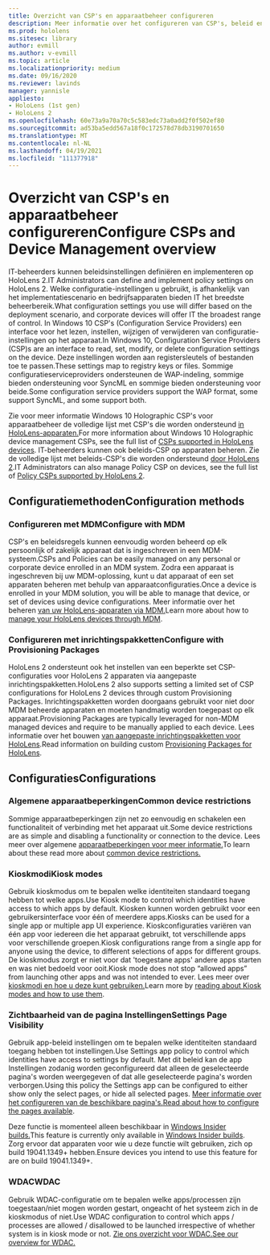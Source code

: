 ```yaml
---
title: Overzicht van CSP's en apparaatbeheer configureren
description: Meer informatie over het configureren van CSP's, beleid en apparaatbeheer met mobile device management en inrichtingspakketten.
ms.prod: hololens
ms.sitesec: library
author: evmill
ms.author: v-evmill
ms.topic: article
ms.localizationpriority: medium
ms.date: 09/16/2020
ms.reviewer: lavinds
manager: yannisle
appliesto:
- HoloLens (1st gen)
- HoloLens 2
ms.openlocfilehash: 60e73a9a70a70c5c583edc73a0add2f0f502ef80
ms.sourcegitcommit: ad53ba5edd567a18f0c172578d78db3190701650
ms.translationtype: MT
ms.contentlocale: nl-NL
ms.lasthandoff: 04/19/2021
ms.locfileid: "111377918"
---
```

# <a name="configure-csps-and-device-management-overview"></a><span data-ttu-id="0c880-103">Overzicht van CSP's en apparaatbeheer configureren</span><span class="sxs-lookup"><span data-stu-id="0c880-103">Configure CSPs and Device Management overview</span></span>

<span data-ttu-id="0c880-104">IT-beheerders kunnen beleidsinstellingen definiëren en implementeren op HoloLens 2.</span><span class="sxs-lookup"><span data-stu-id="0c880-104">IT Administrators can define and implement policy settings on HoloLens 2.</span></span> <span data-ttu-id="0c880-105">Welke configuratie-instellingen u gebruikt, is afhankelijk van het implementatiescenario en bedrijfsapparaten bieden IT het breedste beheerbereik.</span><span class="sxs-lookup"><span data-stu-id="0c880-105">What configuration settings you use will differ based on the deployment scenario, and corporate devices will offer IT the broadest range of control.</span></span> <span data-ttu-id="0c880-106">In Windows 10 CSP's (Configuration Service Providers) een interface voor het lezen, instellen, wijzigen of verwijderen van configuratie-instellingen op het apparaat.</span><span class="sxs-lookup"><span data-stu-id="0c880-106">In Windows 10, Configuration Service Providers (CSP)s are an interface to read, set, modify, or delete configuration settings on the device.</span></span> <span data-ttu-id="0c880-107">Deze instellingen worden aan registersleutels of bestanden toe te passen.</span><span class="sxs-lookup"><span data-stu-id="0c880-107">These settings map to registry keys or files.</span></span> <span data-ttu-id="0c880-108">Sommige configuratieserviceproviders ondersteunen de WAP-indeling, sommige bieden ondersteuning voor SyncML en sommige bieden ondersteuning voor beide.</span><span class="sxs-lookup"><span data-stu-id="0c880-108">Some configuration service providers support the WAP format, some support SyncML, and some support both.</span></span>

<span data-ttu-id="0c880-109">Zie voor meer informatie Windows 10 Holographic CSP's voor apparaatbeheer de volledige lijst met CSP's die worden ondersteund [in HoloLens-apparaten.](https://docs.microsoft.com/windows/client-management/mdm/configuration-service-provider-reference#hololens)</span><span class="sxs-lookup"><span data-stu-id="0c880-109">For more information about Windows 10 Holographic device management CSPs, see the full list of [CSPs supported in HoloLens devices](https://docs.microsoft.com/windows/client-management/mdm/configuration-service-provider-reference#hololens).</span></span>
<span data-ttu-id="0c880-110">IT-beheerders kunnen ook beleids-CSP op apparaten beheren. Zie de volledige lijst met beleids-CSP's die worden ondersteund [door HoloLens 2](https://docs.microsoft.com/windows/client-management/mdm/policy-csps-supported-by-hololens2).</span><span class="sxs-lookup"><span data-stu-id="0c880-110">IT Administrators can also manage Policy CSP on devices, see the full list of [Policy CSPs supported by HoloLens 2](https://docs.microsoft.com/windows/client-management/mdm/policy-csps-supported-by-hololens2).</span></span>

## <a name="configuration-methods"></a><span data-ttu-id="0c880-111">Configuratiemethoden</span><span class="sxs-lookup"><span data-stu-id="0c880-111">Configuration methods</span></span>

### <a name="configure-with-mdm"></a><span data-ttu-id="0c880-112">Configureren met MDM</span><span class="sxs-lookup"><span data-stu-id="0c880-112">Configure with MDM</span></span>

<span data-ttu-id="0c880-113">CSP's en beleidsregels kunnen eenvoudig worden beheerd op elk persoonlijk of zakelijk apparaat dat is ingeschreven in een MDM-systeem.</span><span class="sxs-lookup"><span data-stu-id="0c880-113">CSPs and Policies can be easily managed on any personal or corporate device enrolled in an MDM system.</span></span> <span data-ttu-id="0c880-114">Zodra een apparaat is ingeschreven bij uw MDM-oplossing, kunt u dat apparaat of een set apparaten beheren met behulp van apparaatconfiguraties.</span><span class="sxs-lookup"><span data-stu-id="0c880-114">Once a device is enrolled in your MDM solution, you will be able to manage that device, or set of devices using device configurations.</span></span> <span data-ttu-id="0c880-115">Meer informatie over het beheren [van uw HoloLens-apparaten via MDM.](hololens-mdm-configure.md)</span><span class="sxs-lookup"><span data-stu-id="0c880-115">Learn more about how to [manage your HoloLens devices through MDM](hololens-mdm-configure.md).</span></span>

### <a name="configure-with-provisioning-packages"></a><span data-ttu-id="0c880-116">Configureren met inrichtingspakketten</span><span class="sxs-lookup"><span data-stu-id="0c880-116">Configure with Provisioning Packages</span></span>

<span data-ttu-id="0c880-117">HoloLens 2 ondersteunt ook het instellen van een beperkte set CSP-configuraties voor HoloLens 2 apparaten via aangepaste inrichtingspakketten.</span><span class="sxs-lookup"><span data-stu-id="0c880-117">HoloLens 2 also supports setting a limited set of CSP configurations for HoloLens 2 devices through custom Provisioning Packages.</span></span> <span data-ttu-id="0c880-118">Inrichtingspakketten worden doorgaans gebruikt voor niet door MDM beheerde apparaten en moeten handmatig worden toegepast op elk apparaat.</span><span class="sxs-lookup"><span data-stu-id="0c880-118">Provisioning Packages are typically leveraged for non-MDM managed devices and require to be manually applied to each device.</span></span> <span data-ttu-id="0c880-119">Lees informatie over het bouwen [van aangepaste inrichtingspakketten voor HoloLens](https://docs.microsoft.com/hololens/hololens-provisioning).</span><span class="sxs-lookup"><span data-stu-id="0c880-119">Read information on building custom [Provisioning Packages for HoloLens](https://docs.microsoft.com/hololens/hololens-provisioning).</span></span>

## <a name="configurations"></a><span data-ttu-id="0c880-120">Configuraties</span><span class="sxs-lookup"><span data-stu-id="0c880-120">Configurations</span></span>

### <a name="common-device-restrictions"></a><span data-ttu-id="0c880-121">Algemene apparaatbeperkingen</span><span class="sxs-lookup"><span data-stu-id="0c880-121">Common device restrictions</span></span>

<span data-ttu-id="0c880-122">Sommige apparaatbeperkingen zijn net zo eenvoudig en schakelen een functionaliteit of verbinding met het apparaat uit.</span><span class="sxs-lookup"><span data-stu-id="0c880-122">Some device restrictions are as simple and disabling a functionality or connection to the device.</span></span> <span data-ttu-id="0c880-123">Lees meer over algemene [apparaatbeperkingen voor meer informatie.](hololens-common-device-restrictions.md)</span><span class="sxs-lookup"><span data-stu-id="0c880-123">To learn about these read more about [common device restrictions.](hololens-common-device-restrictions.md)</span></span>

### <a name="kiosk-modes"></a><span data-ttu-id="0c880-124">Kioskmodi</span><span class="sxs-lookup"><span data-stu-id="0c880-124">Kiosk modes</span></span>

<span data-ttu-id="0c880-125">Gebruik kioskmodus om te bepalen welke identiteiten standaard toegang hebben tot welke apps.</span><span class="sxs-lookup"><span data-stu-id="0c880-125">Use Kiosk mode to control which identities have access to which apps by default.</span></span> <span data-ttu-id="0c880-126">Kiosken kunnen worden gebruikt voor een gebruikersinterface voor één of meerdere apps.</span><span class="sxs-lookup"><span data-stu-id="0c880-126">Kiosks can be used for a single app or multiple app UI experience.</span></span> <span data-ttu-id="0c880-127">Kioskconfiguraties variëren van één app voor iedereen die het apparaat gebruikt, tot verschillende apps voor verschillende groepen.</span><span class="sxs-lookup"><span data-stu-id="0c880-127">Kiosk configurations range from a single app for anyone using the device, to different selections of apps for different groups.</span></span> <span data-ttu-id="0c880-128">De kioskmodus zorgt er niet voor dat 'toegestane apps' andere apps starten en was niet bedoeld voor ooit.</span><span class="sxs-lookup"><span data-stu-id="0c880-128">Kiosk mode does not stop “allowed apps” from launching other apps and was not intended to ever.</span></span> <span data-ttu-id="0c880-129">Lees meer over [kioskmodi en hoe u deze kunt gebruiken.](hololens-kiosk.md)</span><span class="sxs-lookup"><span data-stu-id="0c880-129">Learn more by [reading about Kiosk modes and how to use them](hololens-kiosk.md).</span></span>

### <a name="settings-page-visibility"></a><span data-ttu-id="0c880-130">Zichtbaarheid van de pagina Instellingen</span><span class="sxs-lookup"><span data-stu-id="0c880-130">Settings Page Visibility</span></span>

<span data-ttu-id="0c880-131">Gebruik app-beleid instellingen om te bepalen welke identiteiten standaard toegang hebben tot instellingen.</span><span class="sxs-lookup"><span data-stu-id="0c880-131">Use Settings app policy to control which identities have access to settings by default.</span></span> <span data-ttu-id="0c880-132">Met dit beleid kan de app Instellingen zodanig worden geconfigureerd dat alleen de geselecteerde pagina's worden weergegeven of dat alle geselecteerde pagina's worden verborgen.</span><span class="sxs-lookup"><span data-stu-id="0c880-132">Using this policy the Settings app can be configured to either show only the select pages, or hide all selected pages.</span></span> <span data-ttu-id="0c880-133">[Meer informatie over het configureren van de beschikbare pagina's.](settings-uri-list.md)</span><span class="sxs-lookup"><span data-stu-id="0c880-133">[Read about how to configure the pages available](settings-uri-list.md).</span></span>

<span data-ttu-id="0c880-134">Deze functie is momenteel alleen beschikbaar in [Windows Insider builds.](hololens-insider.md)</span><span class="sxs-lookup"><span data-stu-id="0c880-134">This feature is currently only available in [Windows Insider builds](hololens-insider.md).</span></span> <span data-ttu-id="0c880-135">Zorg ervoor dat apparaten voor wie u deze functie wilt gebruiken, zich op build 19041.1349+ hebben.</span><span class="sxs-lookup"><span data-stu-id="0c880-135">Ensure devices you intend to use this feature for are on build 19041.1349+.</span></span>

### <a name="wdac"></a><span data-ttu-id="0c880-136">WDAC</span><span class="sxs-lookup"><span data-stu-id="0c880-136">WDAC</span></span>

<span data-ttu-id="0c880-137">Gebruik WDAC-configuratie om te bepalen welke apps/processen zijn toegestaan/niet mogen worden gestart, ongeacht of het systeem zich in de kioskmodus of niet.</span><span class="sxs-lookup"><span data-stu-id="0c880-137">Use WDAC configuration to control which apps / processes are allowed / disallowed to be launched irrespective of whether system is in kiosk mode or not.</span></span>
[<span data-ttu-id="0c880-138">Zie ons overzicht voor WDAC.</span><span class="sxs-lookup"><span data-stu-id="0c880-138">See our overview for WDAC.</span></span>](windows-defender-application-control-wdac.md)
